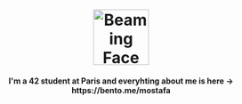 <h1 align="center"><img src="https://raw.githubusercontent.com/Tarikul-Islam-Anik/Animated-Fluent-Emojis/master/Emojis/Smilies/Beaming%20Face%20with%20Smiling%20Eyes.png" alt="Beaming Face with Smiling Eyes" width="100" height="100" /></h1>
<h4 align="center">I'm a 42 student at Paris and everyhting about me is here → https://bento.me/mostafa</h4>
